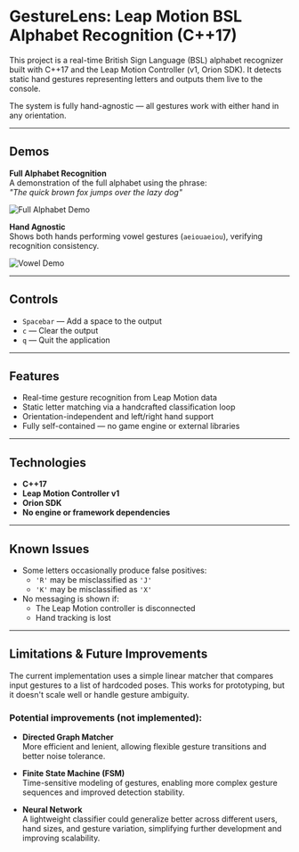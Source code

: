 # GestureLens: Leap Motion BSL Alphabet Recognition (C++17)

This project is a real-time British Sign Language (BSL) alphabet recognizer built with C++17 and the Leap Motion Controller (v1, Orion SDK). It detects static hand gestures representing letters and outputs them live to the console.

The system is fully hand-agnostic — all gestures work with either hand in any orientation.

---

## Demos

**Full Alphabet Recognition**  
A demonstration of the full alphabet using the phrase:  
*"The quick brown fox jumps over the lazy dog"*

![Full Alphabet Demo](Media/alphabet.gif)

**Hand Agnostic**  
Shows both hands performing vowel gestures (`aeiouaeiou`), verifying recognition consistency.

![Vowel Demo](Media/vowels.gif)

---

## Controls

- `Spacebar` — Add a space to the output  
- `c` — Clear the output  
- `q` — Quit the application

---

## Features

- Real-time gesture recognition from Leap Motion data
- Static letter matching via a handcrafted classification loop
- Orientation-independent and left/right hand support
- Fully self-contained — no game engine or external libraries

---

## Technologies

- **C++17**
- **Leap Motion Controller v1**
- **Orion SDK**
- **No engine or framework dependencies**

---

## Known Issues

- Some letters occasionally produce false positives:
  - `'R'` may be misclassified as `'J'`
  - `'K'` may be misclassified as `'X'`
- No messaging is shown if:
  - The Leap Motion controller is disconnected
  - Hand tracking is lost

---

## Limitations & Future Improvements

The current implementation uses a simple linear matcher that compares input gestures to a list of hardcoded poses. This works for prototyping, but it doesn't scale well or handle gesture ambiguity.

### Potential improvements (not implemented):

- **Directed Graph Matcher**  
  More efficient and lenient, allowing flexible gesture transitions and better noise tolerance.

- **Finite State Machine (FSM)**  
  Time-sensitive modeling of gestures, enabling more complex gesture sequences and improved detection stability.

- **Neural Network**  
  A lightweight classifier could generalize better across different users, hand sizes, and gesture variation, simplifying further development and improving scalability.

